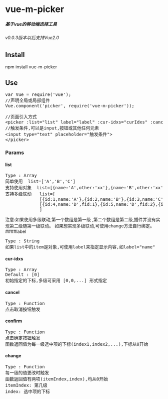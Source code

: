 # vue-m-picker
 <h5>基于vue的移动端选择工具</h5>
 <h6>v0.0.3版本以后支持Vue2.0</h6>
 
## Install
npm install vue-m-picker

## Use
<pre>
var Vue = require('vue');
//声明全局或局部组件
Vue.component('picker', require('vue-m-picker'));

//页面引入方式
&lt;picker :list="list" label="label" :cur-idxs="curIdxs" :cancel="cancel" :confirm="confirm" :change="change">
//触发条件,可以是input,按钮或其他任何元素
&lt;input type="text" placeholder="触发条件">
&lt;/picker>
</pre>

### Params
#### list
<pre>
Type : Array
简单使用  list=['A','B','C']
支持使用对象  list=[{name:'A',other:'xx'},{name:'B',other:'xx'}]
支持多级联动   list=[
             [{id:1,name:'A'},{id:2,name:'B'},{id:3,name:'C'}],
             [{id:4,name:'D',fid:1},{id:5,name:'D',fid:2},{id:6,name:'D',fid:3}]
             ]
</pre>
注意:如果使用多级联动,第一个数组是第一级 ,第二个数组是第二级,插件并没有实现第二级随第一级联动。
如果想实现多级联动,可使用change方法自行绑定。
####label
<pre>
Type : String
如果list中的item是对象,可使用label来指定显示内容,如label="name"
</pre>
#### cur-idxs
<pre>
Type : Array
Default : [0]
初始指定的下标,多级可采用 [0,0,...] 形式指定
</pre>
#### cancel
<pre>
Type : Function
点击取消按钮触发
</pre>
#### confirm
<pre>
Type : Function
点击确定按钮触发
函数返回值为每一级选中项的下标(index1,index2,...),下标从0开始
</pre>
#### change
<pre>
Type : Function
每一级的值更改时触发
函数返回值有两项(itemIndex,index),均从0开始
itemIndex: 第几级
index: 选中项的下标
</pre>
